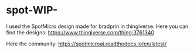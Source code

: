 # spot-WIP-

I used the SpotMicro design made for bradprin in thingiverse.
Here you can find the designs: 
https://www.thingiverse.com/thing:3761340

Here the community:
https://spotmicroai.readthedocs.io/en/latest/
